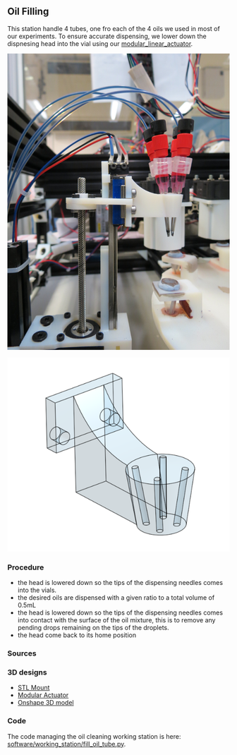 ## Oil Filling

This station handle 4 tubes, one fro each of the 4 oils we used in most of our experiments. To ensure accurate dispensing, we lower down the dispnesing head into the vial using our [modular_linear_actuator](../modular_linear_actuator.md).

![Oil Filling Real](../../media/img/working_stations/oil_filling_station.jpg)

![Oil Filling 3D](../../hardware/3d_parts/oil_filling/oil_filler_trasnluscent.png)

### Procedure

- the head is lowered down so the tips of the dispensing needles comes into the vials.
- the desired oils are dispensed with a given ratio to a total volume of 0.5mL
- the head is lowered down so the tips of the dispensing needles comes into contact with the surface of the oil mixture, this is to remove any pending drops remaining on the tips of the droplets.
- the head come back to its home position


### Sources

### 3D designs

- [STL Mount](../../hardware/3d_parts/oil_filling/oil_filler.stl)
- [Modular Actuator](https://github.com/croningp/ModularSyringeDriver)
- [Onshape 3D model](https://cad.onshape.com/documents/62d832e8b2dc4f2c03b85d68/w/e45d0051d41b139c7004414d/e/1583bc5599c1a1019a2f3e93)

### Code

The code managing the oil cleaning working station is here: [software/working_station/fill_oil_tube.py](../../software/working_station/fill_oil_tube.py).
